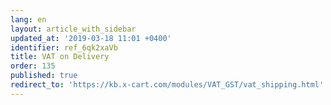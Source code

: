 ```yaml
---
lang: en
layout: article_with_sidebar
updated_at: '2019-03-18 11:01 +0400'
identifier: ref_6qk2xaVb
title: VAT on Delivery
order: 135
published: true
redirect_to: 'https://kb.x-cart.com/modules/VAT_GST/vat_shipping.html'
---
```


